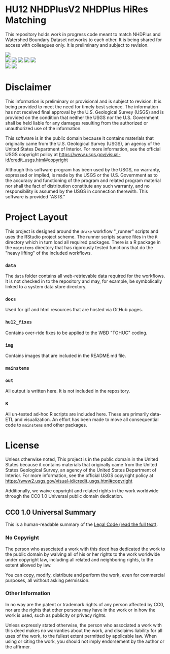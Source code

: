 # HU12 NHDPlusV2 NHDPlus HiRes Matching

This repository holds work in progress code meant to match NHDPlus and Watershed Boundary Dataset networks to each other. It is being shared for access with colleagues only. It is preliminary and subject to revision.

![](img/1002.gif)  
![](img/fig1.png)
![](img/fig2.png)
![](img/fig3.png)
![](img/fig4.png)
![](img/fig5.png)  
![](img/example.gif)
![](img/animation.gif)

# Disclaimer

This information is preliminary or provisional and is subject to revision. It is being provided to meet the need for timely best science. The information has not received final approval by the U.S. Geological Survey (USGS) and is provided on the condition that neither the USGS nor the U.S. Government shall be held liable for any damages resulting from the authorized or unauthorized use of the information.  

This software is in the public domain because it contains materials that originally came from the U.S. Geological Survey (USGS), an agency of the United States Department of Interior. For more information, see the official USGS copyright policy at https://www.usgs.gov/visual-id/credit_usgs.html#copyright  

Although this software program has been used by the USGS, no warranty, expressed or implied, is made by the USGS or the U.S. Government as to the accuracy and functioning of the program and related program material nor shall the fact of distribution constitute any such warranty, and no responsibility is assumed by the USGS in connection therewith.
This software is provided "AS IS."

# Project Layout

This project is designed around the `drake` workflow "_runner" scripts and uses the RStudio project scheme. The runner scripts source files in the `R` directory which in turn load all required packages. There is a R package in the `mainstems` directory that has rigorously tested functions that do the "heavy lifting" of the included workflows.

### `data`

The `data` folder contains all web-retrievable data required for the workflows. It is not checked in to the repository and may, for example, be symbolically linked to a system data store directory.

### `docs`

Used for gif and html resources that are hosted via GitHub pages.

### `hu12_fixes`

Contains over-ride fixes to be applied to the WBD "TOHUC" coding.

### `img`

Contains images that are included in the README.md file.

### `mainstems`

### `out`

All output is written here. It is not included in the repository.

### `R`

All un-tested ad-hoc R scripts are included here. These are primarily data-ETL and visualization. An effort has been made to move all consequential code to `mainstems` and other packages.

# License

Unless otherwise noted, This project is in the public domain in the United
States because it contains materials that originally came from the United
States Geological Survey, an agency of the United States Department of
Interior. For more information, see the official USGS copyright policy at
https://www2.usgs.gov/visual-id/credit_usgs.html#copyright

Additionally, we waive copyright and related rights in the work
worldwide through the CC0 1.0 Universal public domain dedication.


CC0 1.0 Universal Summary
-------------------------

This is a human-readable summary of the
[Legal Code (read the full text)][1].


### No Copyright

The person who associated a work with this deed has dedicated the work to
the public domain by waiving all of his or her rights to the work worldwide
under copyright law, including all related and neighboring rights, to the
extent allowed by law.

You can copy, modify, distribute and perform the work, even for commercial
purposes, all without asking permission.


### Other Information

In no way are the patent or trademark rights of any person affected by CC0,
nor are the rights that other persons may have in the work or in how the
work is used, such as publicity or privacy rights.

Unless expressly stated otherwise, the person who associated a work with
this deed makes no warranties about the work, and disclaims liability for
all uses of the work, to the fullest extent permitted by applicable law.
When using or citing the work, you should not imply endorsement by the
author or the affirmer.



[1]: https://creativecommons.org/publicdomain/zero/1.0/legalcode
